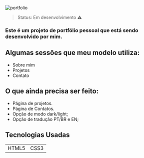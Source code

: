 ![portfolio](https://user-images.githubusercontent.com/40512508/218880420-b72d5d36-b136-4586-8b33-7aed08395117.png)


>Status: Em desenvolvimento ⚠️

### Este é um projeto de portfólio pessoal que está sendo desenvolvido por mim.

## Algumas sessões que meu modelo utiliza:

+ Sobre mim
+ Projetos
+ Contato

## O que ainda precisa ser feito:

+ Página de projetos.
+ Página de Contatos.
+ Opção de modo dark/light;
+ Opção de tradução PT/BR e EN;

<h2>Tecnologias Usadas</h2>

<table>
 <tr>
   <td>HTML5</td>
   <td>CSS3</3>
 </tr>
